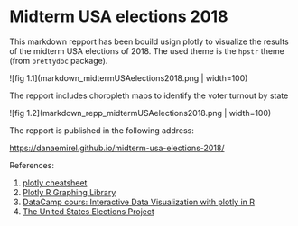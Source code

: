 # Midterm USA elections 2018 

This markdown repport has been bouild usign plotly to visualize the results of the midterm USA elections of 2018. 
The used theme is the `hpstr` theme (from `prettydoc` package). 

![fig 1.1](markdown_midtermUSAelections2018.png | width=100)

The repport includes choropleth maps to identify the voter turnout by state     

![fig 1.2](markdown_repp_midtermUSAelections2018.png | width=100)

The repport is published in the following address:

https://danaemirel.github.io/midterm-usa-elections-2018/


References: 

1. [plotly cheatsheet](https://images.plot.ly/plotly-documentation/images/r_cheat_sheet.pdf?_ga=2.262472844.1660058896.1542557393-851051236.1530303515)
2. [Plotly R Graphing Library](https://plotly.com/r/)
3. [DataCamp cours: Interactive Data Visualization with plotly in R](https://learn.datacamp.com/courses/interactive-data-visualization-with-plotly-in-r)
4. [The United States Elections Project](http://www.electproject.org/2018g)
